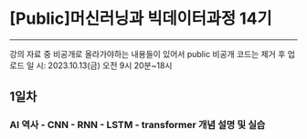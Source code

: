 # [Public]머신러닝과 빅데이터과정 14기 
---
강의 자료 중 비공개로 올라가야하는 내용들이 있어서 public 비공개 코드는 제거 후 업로드
일 시: 2023.10.13(금) 오전 9시 20분~18시

## 1일차

### AI 역사 - CNN - RNN - LSTM - transformer 개념 설명 및 실습
